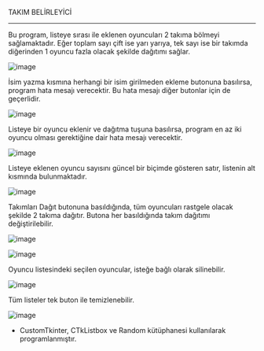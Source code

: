 TAKIM BELİRLEYİCİ

<hr>

Bu program, listeye sırası ile eklenen oyuncuları 2 takıma bölmeyi sağlamaktadır. Eğer toplam sayı çift ise yarı yarıya, tek sayı ise bir takımda diğerinden 1 oyuncu fazla olacak şekilde dağıtımı sağlar.

![image](https://github.com/gorkemguder/py-programming/assets/117344704/0cdcaaa9-b1d7-4177-a5c6-6aee3f577e11)

İsim yazma kısmına herhangi bir isim girilmeden ekleme butonuna basılırsa, program hata mesajı verecektir. Bu hata mesajı diğer butonlar için de geçerlidir.

![image](https://github.com/gorkemguder/py-programming/assets/117344704/2d4f76ee-7022-4b58-8dd6-4268d844e32a)

Listeye bir oyuncu eklenir ve dağıtma tuşuna basılırsa, program en az iki oyuncu olması gerektiğine dair hata mesajı verecektir.

![image](https://github.com/gorkemguder/py-programming/assets/117344704/39dc2a6e-c80f-49ec-a990-20eadc6540ca)

Listeye eklenen oyuncu sayısını güncel bir biçimde gösteren satır, listenin alt kısmında bulunmaktadır.

![image](https://github.com/gorkemguder/py-programming/assets/117344704/58a6ddcd-605e-4415-92f1-afcc1a6355b7)

Takımları Dağıt butonuna basıldığında, tüm oyuncuları rastgele olacak şekilde 2 takıma dağıtır. Butona her basıldığında takım dağıtımı değiştirilebilir.

![image](https://github.com/gorkemguder/py-programming/assets/117344704/92593298-f054-4aaa-9a1f-d05a2fe4adb9)

![image](https://github.com/gorkemguder/py-programming/assets/117344704/a27688ea-b879-414b-bf55-e1cbfddc5754)

Oyuncu listesindeki seçilen oyuncular, isteğe bağlı olarak silinebilir.

![image](https://github.com/gorkemguder/py-programming/assets/117344704/c9e06174-3ff3-428f-84a7-ee932083c00c)

Tüm listeler tek buton ile temizlenebilir.

![image](https://github.com/gorkemguder/py-programming/assets/117344704/83b613d2-be3e-433d-9f09-180112869315)

* CustomTkinter, CTkListbox ve Random kütüphanesi kullanılarak programlanmıştır.
